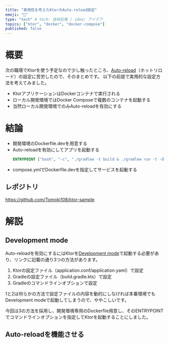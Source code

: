 ```yaml
---
title: "実用性を考えたKtorのAuto-reload設定"
emoji: "🔁"
type: "tech" # tech: 技術記事 / idea: アイデア
topics: ["ktor", "docker", "docker-compose"]
published: false
---
```


# 概要
次の職場でKtorを使う予定なので少し触ったところ、[Auto-reload](https://ktor.io/docs/server-development-mode.html#system-property)（ホットリロード）の設定に苦労したので、そのまとめです。 以下の前提で実用的な設定方法を考えてみました。

- KtorアプリケーションはDockerコンテナで実行される
- ローカル開発環境ではDocker Composeで複数のコンテナを起動する
- 当然ローカル開発環境でのみAuto-reloadを有効にする

# 結論

- 開発環境のDockerfile.devを用意する 
- Auto-reloadを有効にしてアプリを起動する
  ```Dockerfile
  ENTRYPOINT ["bash", "-c", "./gradlew -t build & ./gradlew run -t -Dio.ktor.development=true"]
  ```
- compose.ymlでDockerfile.devを指定してサービスを起動する

## レポジトリ
https://github.com/Tomoki108/ktor-sample

# 解説

## Development mode
Auto-reloadを有効にするにはKtorを[Development mode](https://ktor.io/docs/server-development-mode.html)で起動する必要があり、リンクに記載の通り3つの方法があります。

1. Ktorの設定ファイル（application.conf/application.yaml）で設定
2. Gradleの設定ファイル（build.gradle.kts）で設定
3. Gradleのコマンドラインオプションで設定

1と2は何らかの方法で設定ファイルの内容を動的にしなければ本番環境でもDevelopment modeで起動してしまうので、ややこしいです。

今回は3の方法を採用し、開発環境専用のDockerfile用意し、そのENTRYPOINTでコマンドラインオプションを指定してKtorを起動することにしました。

## Auto-reloadを機能させる


